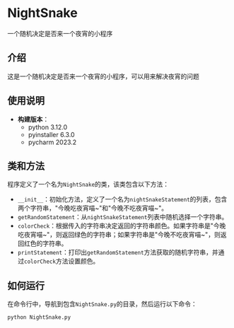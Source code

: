 # NightSnake
 一个随机决定是否来一个夜宵的小程序

## 介绍
这是一个随机决定是否来一个夜宵的小程序，可以用来解决夜宵的问题

## 使用说明
 - **构建版本**：
   - python 3.12.0
   - pyinstaller 6.3.0
   - pycharm 2023.2

## 类和方法

程序定义了一个名为`NightSnake`的类，该类包含以下方法：

- `__init__`：初始化方法，定义了一个名为`nightSnakeStatement`的列表，包含两个字符串，"今晚吃夜宵喵~"和"今晚不吃夜宵喵~"。
- `getRandomStatement`：从`nightSnakeStatement`列表中随机选择一个字符串。
- `colorCheck`：根据传入的字符串决定返回的字符串颜色。如果字符串是"今晚吃夜宵喵~"，则返回绿色的字符串；如果字符串是"今晚不吃夜宵喵~"，则返回红色的字符串。
- `printStatement`：打印出`getRandomStatement`方法获取的随机字符串，并通过`colorCheck`方法设置颜色。

## 如何运行

在命令行中，导航到包含`NightSnake.py`的目录，然后运行以下命令：

```bash
python NightSnake.py